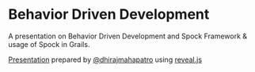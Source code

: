 # Behavior Driven Development

A presentation on Behavior Driven Development and Spock Framework & usage of Spock in Grails.

[Presentation](http://dmahapatro.github.io/bdd-grails-spock-presentation/#/) prepared by [@dhirajmahapatro](https://twitter.com/dhirajmahapatro) using [reveal.js](http://lab.hakim.se/reveal-js/#/)